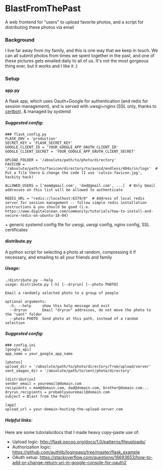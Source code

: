 # BlastFromThePast

A web frontend for "users" to upload favorite photos, and a script for distributing these photos via email


### Background
I live far away from my family, and this is one way that we keep in touch. We can all submit photos from times we spent together in the past, and one of these pictures gets emailed daily to all of us. It's not the most gorgeous thing ever, but it works and I like it :)


### Setup
#### app.py
A flask app, which uses Oauth+Google for authentication (and redis for session management), and is served with uwsgi+nginx (SSL only, thanks to [certbot](https://certbot.eff.org)), & managed by systemd

##### Suggested config:
```
### flask_config.py
FLASK_ENV = 'production'
SECRET_KEY = 'FLASK_SECRET_KEY'
GOOGLE_CLIENT_ID = 'YOUR_GOOGLE_APP_OAUTH_CLIENT_ID'
GOOGLE_CLIENT_SECRET = 'YOUR_GOOGLE_APP_OAUTH_CLIENT_SECRET'

UPLOAD_FOLDER = '/absolute/path/to/photo/directory'
FAVICON = '/absolute/path/to/favicon/directory/to/avoid/endless/404s/in/logs'  # Put a file there & change the code (I use 'calvin-favicon.jpg', hackity hack)

ALLOWED_USERS = ['mom@gmail.com', 'dad@gmail.com', ...]  # Only Gmail addresses on this list will be allowed to authenticate

REDIS_URL = "redis://localhost:6379/0"  # Address of local redis server for session management -- follow simple redis installation instructions & you should be good (i.e. https://www.digitalocean.com/community/tutorials/how-to-install-and-secure-redis-on-ubuntu-18-04)
```
\+ generic systemd config file for uwsgi, uwsgi config, nginx config, SSL certificates

#### distribute.py
A python script for selecting a photo at random, compressing it if necessary, and emailing to all your friends and family

##### Usage:
```
./distribute.py --help
usage: distribute.py [-h] [--dryrun] [--photo PHOTO]

Email a randomly selected photo to a group of people

optional arguments:
  -h, --help     show this help message and exit
  --dryrun       Email "dryrun" addresses, do not move the photo to the "sent" folder
  --photo PHOTO  Send photo at this path, instead of a random selection
 ```
##### Suggested config:
```
### config.ini
[google_api]
app_name = your_google_app_name

[photos]
upload_dir = '/absolute/path/to/photo/directory/from/upload/server'
sent_images_dir = '/absolute/path/to/sent/photo/directory'

[distribution]
sender_email = youremail@domain.com
recipients = mom@domain.com, dad@domain.com, brother@domain.com...
dryrun_recipients = probablyyouremail@domain.com
subject = Blast from the Past!

[app]
upload_url = your-domain-hosting-the-upload-server.com
```

##### Helpful links:
Here are some tutorials/docs that I made heavy copy-paste use of:
* Upload logic: http://flask.pocoo.org/docs/1.0/patterns/fileuploads/
* Authorization logic: https://github.com/authlib/loginpass/tree/master/flask_example
* OAuth setup: https://stackoverflow.com/questions/16693653/how-to-add-or-change-return-uri-in-google-console-for-oauth2
